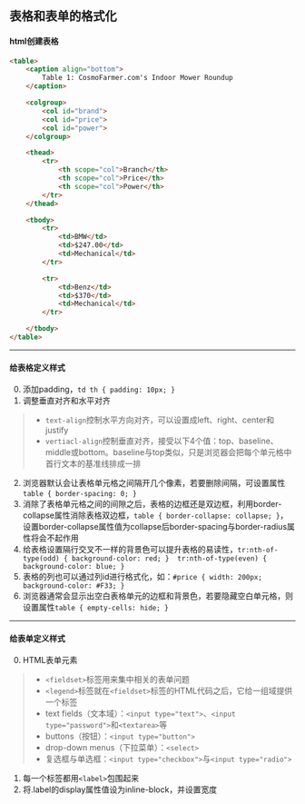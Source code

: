 ## 表格和表单的格式化
#### html创建表格
``` html
<table>
	<caption align="bottom">
		Table 1: CosmoFarmer.com's Indoor Mower Roundup
	</caption>

	<colgroup>
		<col id="brand">
		<col id="price">
		<col id="power">
	</colgroup>

	<thead>
		<tr>
			<th scope="col">Branch</th>
			<th scope="col">Price</th>
			<th scope="col">Power</th>
		</tr>
	</thead>

	<tbody>
		<tr>
			<td>BMW</td>
			<td>$247.00</td>
			<td>Mechanical</td>
		</tr>

		<tr>
			<td>Benz</td>
			<td>$370</td>
			<td>Mechanical</td>
		</tr>

	</tbody>
</table>
```

-----

#### 给表格定义样式
0. 添加padding，`td th { padding: 10px; }`
1. 调整垂直对齐和水平对齐
> * `text-align`控制水平方向对齐，可以设置成left、right、center和justify
> * `vertiacl-align`控制垂直对齐，接受以下4个值：top、baseline、middle或bottom。baseline与top类似，只是浏览器会把每个单元格中首行文本的基准线排成一排
2. 浏览器默认会让表格单元格之间隔开几个像素，若要删除间隔，可设置属性`table { border-spacing: 0; }`
3. 消除了表格单元格之间的间隙之后，表格的边框还是双边框，利用border-collapse属性消除表格双边框，`table { border-collapse: collapse; }`，设置border-collapse属性值为collapse后border-spacing与border-radius属性将会不起作用
4. 给表格设置隔行交叉不一样的背景色可以提升表格的易读性，`tr:nth-of-type(odd) { background-color: red; }  tr:nth-of-type(even) { background-color: blue; }`
5. 表格的列也可以通过列id进行格式化，如：`#price { width: 200px; background-color: #F33; }`
6. 浏览器通常会显示出空白表格单元的边框和背景色，若要隐藏空白单元格，则设置属性`table { empty-cells: hide; }`

-----

#### 给表单定义样式
0. HTML表单元素
> * `<fieldset>`标签用来集中相关的表单问题
> * `<legend>`标签就在`<fieldset>`标签的HTML代码之后，它给一组域提供一个标签
> * text fields（文本域）：`<input type="text">`、`<input type="password">`和`<textarea>`等
> * buttons（按钮）：`<input type="button">`
> * drop-down menus（下拉菜单）：`<select>`
> * 复选框与单选框：`<input type="checkbox">`与`<input type="radio">`
1. 每一个标签都用`<label>`包围起来
2. 将.label的display属性值设为inline-block，并设置宽度